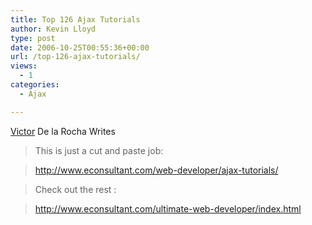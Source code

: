 ```yaml
---
title: Top 126 Ajax Tutorials
author: Kevin Lloyd
type: post
date: 2006-10-25T00:55:36+00:00
url: /top-126-ajax-tutorials/
views:
  - 1
categories:
  - Ajax

---
```

<span id="ctl02_ctl00_lblPermalink"><a href="http://spaces.msn.com/vyk1">Victor</a> De la Rocha Writes</span>



> <span id="ctl02_ctl00_lblPermalink">This is just a cut and paste job:</span>
  
>  <span id="ctl02_ctl00_lblPermalink"><a rel="nofollow" href="http://www.econsultant.com/web-developer/ajax-tutorials/">http://www.econsultant.com/web-developer/ajax-tutorials/</a></span>
  
> <span id="ctl02_ctl00_lblPermalink" />
  
> <span id="ctl02_ctl00_lblPermalink">Check out the rest :</span>
  
> <span id="ctl02_ctl00_lblPermalink"><span /></span>
  
> <span id="ctl02_ctl00_lblPermalink"><a href="http://www.econsultant.com/ultimate-web-developer/index.html">http://www.econsultant.com/ultimate-web-developer/index.html</a></span>